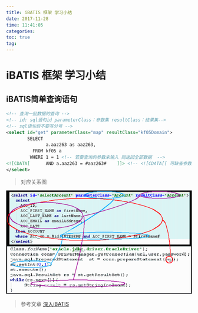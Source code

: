 ```yaml
---
title: iBATIS 框架 学习小结
date: 2017-11-28
time: 11:41:05
categories: 
toc: true
tag: 
---
```

</p>

# iBATIS 框架 学习小结

## iBATIS简单查询语句

```xml
<!-- 查询一批数据的查询 -->
<!-- id: sql语句id parameterClass：参数集 resultClass：结果集-->
<!-- sql语句后不要写分号 -->
<select id="get" parameterClass="map" resultClass="kf05Domain">
		SELECT 
		       a.aaz263 as aaz263,
		  FROM kf05 a
		 WHERE 1 = 1 <!-- 若要查询的参数未输入 则返回全部数据  -->
<![CDATA[	   AND a.aaz263 = #aaz263#    ]]> <!-- <![CDATA[[ 可缺省参数 ]]> -->
</select>
```

> 对应关系图

![对应关系图](https://github.com/tucaoxingren/ProgramingNote/raw/master/img/image008.gif)


> 参考文章
[深入iBATIS](https://www.ibm.com/developerworks/cn/java/j-lo-ibatis-principle/)